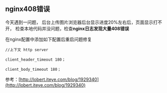## nginx408错误

今天遇到一问题， 后台上传图片浏览器后台显示进度20%左右后，页面显示打不开， 检查本地代码并没问题，检查**nginx日志发现大量408错误**


在nginx配置中添加如下配置后重启问题修复

	//上下文 http server

	client_header_timeout 180；

	client_body_timeout 180；

参考：[http://lobert.iteye.com/blog/1929340](http://lobert.iteye.com/blog/1929340)